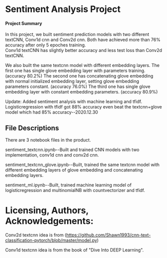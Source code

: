 # Sentiment Analysis Project
#### Project Summary
In this project, we built sentiment prediction models with two different textCNN, Conv1d cnn and Conv2d cnn.
Both have achieved more than 76% accuracy after only 5 epoches training.  
Conv1d textCNN has slightly better accuracy and less test loss than Conv2d textCNN.

We also built the same textcnn model with different embedding layers. 
The first one has single glove embedding layer with parameters training.(accuracy 80.2%)
The second one has concatenating glove embedding with normal initialized embedding layer, setting glove embedding parameters constant. (accuracy 76.0%) 
The third one has single glove embedding layer with constant embedding parameters. (accuracy 80.9%)


Update: Added sentiment analysis with machine learning and tfidf. Logisticregression with tfidf got 88% accuracy even beat the textcnn+glove model which had 85% accuracy--2020.12.30

## File Descriptions
There are 3 notebook files in the product.

sentiment_textcnn.ipynb--Built and trained CNN models with two implementation, conv1d cnn and conv2d cnn.

sentiment_textcnn_glove.ipynb--Built, trained the same textcnn model with different embedding layers of glove embedding and concatenating embedding layers.

sentiment_ml.ipynb--Built, trained machine learning model of logisticregression and multinomialNB with countvectorizer and tfidf. 


# Licensing, Authors, Acknowledgements:

Conv2d textcnn idea is from (https://github.com/Shawn1993/cnn-text-classification-pytorch/blob/master/model.py)

Conv1d textcnn idea is from the book of "Dive Into DEEP Learning".
